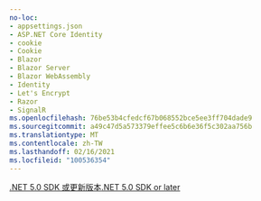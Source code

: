 ```yaml
---
no-loc:
- appsettings.json
- ASP.NET Core Identity
- cookie
- Cookie
- Blazor
- Blazor Server
- Blazor WebAssembly
- Identity
- Let's Encrypt
- Razor
- SignalR
ms.openlocfilehash: 76be53b4cfedcf67b068552bce5ee3ff704dade9
ms.sourcegitcommit: a49c47d5a573379effee5c6b6e36f5c302aa756b
ms.translationtype: MT
ms.contentlocale: zh-TW
ms.lasthandoff: 02/16/2021
ms.locfileid: "100536354"
---
```

[<span data-ttu-id="3422b-101">.NET 5.0 SDK 或更新版本</span><span class="sxs-lookup"><span data-stu-id="3422b-101">.NET 5.0 SDK or later</span></span>](https://dotnet.microsoft.com/download/dotnet/5.0)
